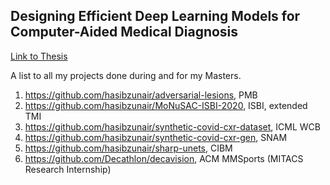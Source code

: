 ## Designing Efficient Deep Learning Models for Computer-Aided Medical Diagnosis

[Link to Thesis](https://spectrum.library.concordia.ca/id/eprint/988565/)

A list to all my projects done during and for my Masters.

1. https://github.com/hasibzunair/adversarial-lesions, PMB
2. https://github.com/hasibzunair/MoNuSAC-ISBI-2020, ISBI, extended TMI
3. https://github.com/hasibzunair/synthetic-covid-cxr-dataset, ICML WCB
4. https://github.com/hasibzunair/synthetic-covid-cxr-gen, SNAM
5. https://github.com/hasibzunair/sharp-unets, CIBM
6. https://github.com/Decathlon/decavision, ACM MMSports (MITACS Research Internship)
